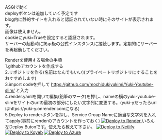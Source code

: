ASGIで動く  
deployボタンは追加していく予定です  
blog内に静的サイトを入れると認証されていない時にそのサイトが表示されます。  
画像は使えません。  
cookieにyuki=Trueを設定すると認証されます。  
サーバーの起動時に掲示板の公式インスタンスに接続します。定期的にサーバーを再起動してください。  

Renderを使用する場合の手順  
1.githubアカウントを作成する  
2.リポジトリを作る(名前はなんでもいい)(プライベートリポジトリにすることをおすすめします)  
3.import codeを押して https://github.com/mochidukiyukimi/Yuki-Youtube-slim/ と入力  
4.render.yamlを開いて編集(鉛筆のマーク)を押し、nameの横のyuki-youtube-slimをサイトのurlの最初の部分にしたい文字列に変更する。(yuki-yだったらurlはhttps://yuki-y.onrender.comになる)  
5.Deploy to renderボタンを押し、Service Group Nameに適当な文字列を入れてapply(事前にrenderのアカウントを作っておく)
<a href="https://render.com/deploy?repo=https://github.com/taiga905/yuki-youtube-slim-3">
<img src="https://render.com/images/deploy-to-render-button.svg" alt="Deploy to Render">
</a>
いろんなDeploy Butonです。使えたら教えて下さい。
[![Deploy to Netlify](https://www.netlify.com/img/deploy/button.svg)](https://app.netlify.com/start/deploy?repository=https%3A%2F%2Fgithub.com%2Ftaiga905%2Fyuki-youtube-slim-3)
[![Deploy to Koyeb](https://www.koyeb.com/static/images/deploy/button.svg)](https://app.koyeb.com/deploy?type=git&name=yuki-tango-level&repository=https%3A%2F%2Fgithub.com%2Ftaiga905%2Fyuki-youtube-slim-3&branch=main)
[![Deploy to Azure](https://aka.ms/deploytoazurebutton)](https://deploy.azure.com/?repository=https%3A%2F%2Fgithub.com%2Ftaiga905%2Fyuki-youtube-slim-3)
